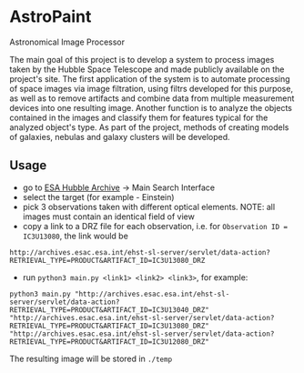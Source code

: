# AstroPaint

Astronomical Image Processor

The main goal of this project is to develop a system to process images taken by the Hubble Space Telescope and made publicly available on the project's site.
The first application of the system is to automate processing of space images via image filtration, using filtrs developed for this purpose, as well as to remove artifacts and combine data from multiple measurement devices into one resulting image.
Another function is to analyze the objects contained in the images and classify them for features typical for the analyzed object's type. As part of the project, methods of creating models of galaxies, nebulas and galaxy clusters will be developed.

## Usage
- go to <a href="http://www.cosmos.esa.int/web/hst" name="ESA Hubble Archive">ESA Hubble Archive</a> -> Main Search Interface 
- select the target (for example - Einstein)
- pick 3 observations taken with different optical elements. NOTE: all images must contain an identical field of view
- copy a link to a DRZ file for each observation, i.e. for `Observation ID = IC3U13080`, the link would be
```
http://archives.esac.esa.int/ehst-sl-server/servlet/data-action?RETRIEVAL_TYPE=PRODUCT&ARTIFACT_ID=IC3U13080_DRZ
```
- run `python3 main.py <link1> <link2> <link3>`, for example:
```
python3 main.py "http://archives.esac.esa.int/ehst-sl-server/servlet/data-action?RETRIEVAL_TYPE=PRODUCT&ARTIFACT_ID=IC3U13040_DRZ" "http://archives.esac.esa.int/ehst-sl-server/servlet/data-action?RETRIEVAL_TYPE=PRODUCT&ARTIFACT_ID=IC3U13080_DRZ" "http://archives.esac.esa.int/ehst-sl-server/servlet/data-action?RETRIEVAL_TYPE=PRODUCT&ARTIFACT_ID=IC3U12080_DRZ"
```
The resulting image will be stored in `./temp`
